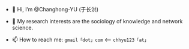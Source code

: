- 👋 Hi, I’m @Changhong-YU (于长洪)

   
- 👀 My research interests are the sociology of knowledge and network science.
- 📫 How to reach me: `gmail「dot」com` ⟵ `chhyu123「at」`


<!---
Changhong-YU/Changhong-YU is a ✨ special ✨ repository because its `README.md` (this file) appears on your GitHub profile.
You can click the Preview link to take a look at your changes.
--->
